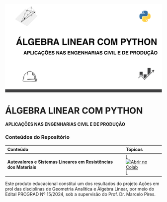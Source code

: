 ![PyAlgerin2](assents/capa.png)


# ÁLGEBRA LINEAR COM PYTHON
**APLICAÇÕES NAS ENGENHARIAS CIVIL E DE PRODUÇÃO**

### Conteúdos do Repositório

<div align="center">

| **Conteúdo**                              | **Tópicos**                                                                                                                                                                |
|:------------------------------------------|:------------------------------------------------------------------------------------------------------------------------------------------------------------------------|
| **Autovalores e Sistemas Lineares em Resistências dos Materiais** | <a href="https://colab.research.google.com/drive/19aF4oj6WhO5n_Ycp4TKfCpNuo7kywAc?usp=sharing" target="_blank">[![Abrir no Colab](https://colab.research.google.com/assets/colab-badge.svg)]</a> |

</div>


Este produto educacional constitui um dos resultados do projeto Ações em prol das disciplinas de Geometria Analítica e Álgebra Linear, por meio do Edital PROGRAD Nº 15/2024, sob a supervisão do Prof. Dr. Marcelo Pires.